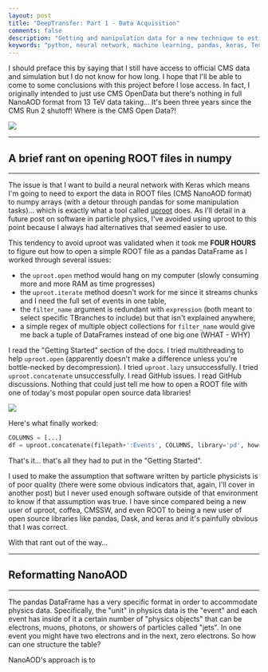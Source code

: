 ```yaml
---
layout: post
title: "DeepTransfer: Part 1 - Data Acquisition"
comments: false
description: "Getting and manipulation data for a new technique to estimate QCD distributions with neural networks."
keywords: "python, neural network, machine learning, pandas, keras, Tensorflow, deep neural network"
---
```


I should preface this by saying that I still have access to official CMS data and simulation but
I do not know for how long. I hope that I'll be able to come to some conclusions with this project before I lose
access. In fact, I originally intended to just use CMS OpenData but there's nothing in
full NanoAOD format from 13 TeV data taking... It's been three years since the CMS Run 2 shutoff!
Where is the CMS Open Data?!

![](https://c.tenor.com/WnjJsVOwoJQAAAAC/john-travolta-well.gif)

--------------------------
## A brief rant on opening ROOT files in numpy
--------------------------

The issue is that I want to build a neural network with Keras which means I'm going to need
to export the data in ROOT files (CMS NanoAOD format) to numpy arrays (with a detour through pandas
for some manipulation tasks)... which is exactly what a tool called [uproot](https://uproot.readthedocs.io/en/latest/index.html) does.
As I'll detail in a future post on software in particle physics, I've avoided using uproot to this point because I always
had alternatives that seemed easier to use.

This tendency to avoid uproot was validated when it took me **FOUR HOURS** to figure out how to open a simple ROOT
file as a pandas DataFrame as I worked through several issues:
- the `uproot.open` method would hang on my computer (slowly consuming more and more RAM as time progresses)
- the `uproot.iterate` method doesn't work for me since it streams chunks and I need the full set of events in one table,
- the `filter_name` argument is redundant with `expression` (both meant to select specific TBranches to include) but that isn't explained anywhere,
- a simple regex of multiple object collections for `filter_name` would give me back a tuple of DataFrames instead of one big one (WHAT - WHY)

I read the "Getting Started" section of the docs. I tried multithreading to help `uproot.open` (apparently doesn't make a difference unless you're bottle-necked by decompression).
I tried `uproot.lazy` unsuccessfully. I tried `uproot.concatenate` unsuccessfully. I read GitHub issues. I read GitHub discussions. Nothing that could just tell me how to open a ROOT file with one of today's most
popular open source data libraries!

![](https://media4.giphy.com/media/l1J9u3TZfpmeDLkD6/200w.gif)

Here's what finally worked:

```python
COLUMNS = [...]
df = uproot.concatenate(filepath+':Events', COLUMNS, library='pd', how='outer')
```

That's it... that's all they had to put in the "Getting Started". 

I used to make the assumption that software written by particle physicists is of poor quality
(there were some obvious indicators that, again, I'll cover in another post)
but I never used enough software outside of that environment to know if that assumption was true.
I have since compared being a new user of uproot, coffea, CMSSW, and even ROOT to being a new user of open source 
libraries like pandas, Dask, and keras and it's painfully obvious that I was correct.

With that rant out of the way...

--------------------------
## Reformatting NanoAOD
--------------------------

The pandas DataFrame has a very specific format in order to accommodate physics data.
Specifically, the "unit" in physics data is the "event" and each event has inside of
it a certain number of "physics objects" that can be electrons, muons, photons,
or showers of particles called "jets". In one event you might have two electrons
and in the next, zero electrons. So how can one structure the table?

NanoAOD's approach is to 
